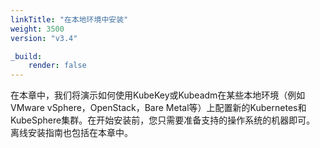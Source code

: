 ```yaml
---
linkTitle: "在本地环境中安装"
weight: 3500
version: "v3.4"

_build:
    render: false
---
```


在本章中，我们将演示如何使用KubeKey或Kubeadm在某些本地环境（例如VMware vSphere，OpenStack，Bare Metal等）上配置新的Kubernetes和KubeSphere集群。在开始安装前，您只需要准备支持的操作系统的机器即可。 离线安装指南也包括在本章中。